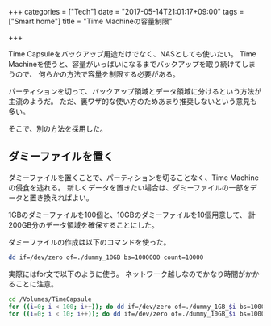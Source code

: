 +++
categories = ["Tech"]
date = "2017-05-14T21:01:17+09:00"
tags = ["Smart home"]
title = "Time Machineの容量制限"

+++

Time Capsuleをバックアップ用途だけでなく、NASとしても使いたい。
Time Machineを使うと、容量がいっぱいになるまでバックアップを取り続けてしまうので、
何らかの方法で容量を制限する必要がある。

パーティションを切って、バックアップ領域とデータ領域に分けるという方法が主流のようだ。
ただ、裏ワザ的な使い方のためあまり推奨しないという意見も多い。

そこで、別の方法を採用した。


## ダミーファイルを置く

ダミーファイルを置くことで、パーティションを切ることなく、Time Machineの侵食を逃れる。
新しくデータを置きたい場合は、ダミーファイルの一部をデータと置き換えればよい。

1GBのダミーファイルを100個と、10GBのダミーファイルを10個用意して、
計200GB分のデータ領域を確保することにした。

ダミーファイルの作成は以下のコマンドを使った。

```bash
dd if=/dev/zero of=./dummy_10GB bs=1000000 count=10000
```

実際にはfor文で以下のように使う。
ネットワーク越しなのでかなり時間がかかることに注意。

```bash
cd /Volumes/TimeCapsule
for ((i=0; i < 100; i++)); do dd if=/dev/zero of=./dummy_1GB_$i bs=1000000 count=1000; done
for ((i=0; i < 10; i++)); do dd if=/dev/zero of=./dummy_10GB_$i bs=1000000 count=10000; done
```
